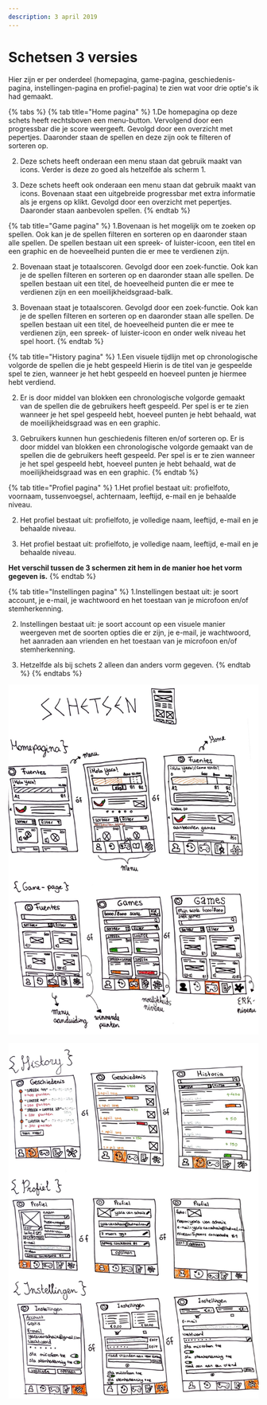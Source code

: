 ```yaml
---
description: 3 april 2019
---
```


# Schetsen 3 versies

Hier zijn er per onderdeel \(homepagina, game-pagina, geschiedenis-pagina, instellingen-pagina en profiel-pagina\) te zien wat voor drie optie's ik had gemaakt.

{% tabs %}
{% tab title="Home pagina" %}
1.De homepagina op deze schets heeft rechtsboven een menu-button. Vervolgend door een progressbar die je score weergeeft. Gevolgd door een overzicht met pepertjes. Daaronder staan de spellen en deze zijn ook te filteren of sorteren op.

2. Deze schets heeft onderaan een menu staan dat gebruik maakt van icons. Verder is deze zo goed als hetzelfde als scherm 1.

3. Deze schets heeft ook onderaan een menu staan dat gebruik maakt van icons. Bovenaan staat een uitgebreide progressbar met extra informatie als je ergens op klikt. Gevolgd door een overzicht met pepertjes. Daaronder staan aanbevolen spellen.
{% endtab %}

{% tab title="Game pagina" %}
1.Bovenaan is het mogelijk om te zoeken op spellen. Ook kan je de spellen filteren en sorteren op en daaronder staan alle spellen. De spellen bestaan uit een spreek- of luister-icoon, een titel en een graphic en de hoeveelheid punten die er mee te verdienen zijn.

2. Bovenaan staat je totaalscoren. Gevolgd door een zoek-functie. Ook kan je de spellen filteren en sorteren op en daaronder staan alle spellen. De spellen bestaan uit een titel, de hoeveelheid punten die er mee te verdienen zijn en een moeilijkheidsgraad-balk.

3. Bovenaan staat je totaalscoren. Gevolgd door een zoek-functie. Ook kan je de spellen filteren en sorteren op en daaronder staan alle spellen. De spellen bestaan uit een titel, de hoeveelheid punten die er mee te verdienen zijn, een spreek- of luister-icoon en onder welk niveau het spel hoort.
{% endtab %}

{% tab title="History pagina" %}
1.Een visuele tijdlijn met op chronologische volgorde de spellen die je hebt gespeeld Hierin is de titel van je gespeelde spel te zien, wanneer je het hebt gespeeld en hoeveel punten je hiermee hebt verdiend.

2. Er is door middel van blokken een chronologische volgorde gemaakt van de spellen die de gebruikers heeft gespeeld. Per spel is er te zien wanneer je het spel gespeeld hebt, hoeveel punten je hebt behaald, wat de moeilijkheidsgraad was en een graphic.

3. Gebruikers kunnen hun geschiedenis filteren en/of sorteren op. Er is door middel van blokken een chronologische volgorde gemaakt van de spellen die de gebruikers heeft gespeeld. Per spel is er te zien wanneer je het spel gespeeld hebt, hoeveel punten je hebt behaald, wat de moeilijkheidsgraad was en een graphic.
{% endtab %}

{% tab title="Profiel pagina" %}
1.Het profiel bestaat uit: profielfoto, voornaam, tussenvoegsel, achternaam, leeftijd, e-mail en je behaalde niveau.

2. Het profiel bestaat uit: profielfoto, je volledige naam,  leeftijd, e-mail en je behaalde niveau.

3. Het profiel bestaat uit: profielfoto, je volledige naam, leeftijd, e-mail en je behaalde niveau.



**Het verschil tussen de 3 schermen zit hem in de manier hoe het vorm gegeven is.**
{% endtab %}

{% tab title="Instellingen pagina" %}
1.Instellingen bestaat uit: je soort account, je e-mail, je wachtwoord en het toestaan van je microfoon en/of stemherkenning.

2. Instellingen bestaat uit: je soort account op een visuele manier weergeven met de soorten opties die er zijn, je e-mail, je wachtwoord, het aanraden aan vrienden en het toestaan van je microfoon en/of stemherkenning.

3. Hetzelfde als bij schets 2 alleen dan anders vorm gegeven.
{% endtab %}
{% endtabs %}

![](../../.gitbook/assets/scan-4-abr-2019-3-1.jpg)

![](../../.gitbook/assets/scan-4-abr-2019-2-1.jpg)

